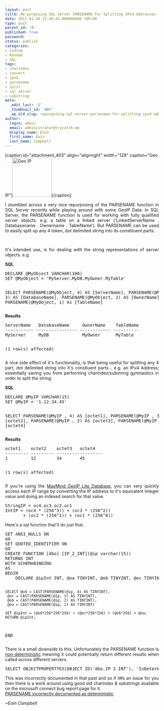```yaml
---
layout: post
title: Re-purposing SQL Server PARSENAME For Splitting IPv4 Addresses
date: 2011-01-20 12:49:43.000000000 +00:00
type: post
parent_id: '0'
published: true
password: ''
status: publish
categories:
- Coding
- Random
- SQL
tags:
- charindex
- convert
- ipv4
- parsename
- split
- sql server
- substring
meta:
  _edit_last: '1'
  _thumbnail_id: '403'
  _wp_old_slug: repurposing-sql-server-parsename-for-splitting-ipv4-addresses
author:
  login: admin
  email: administrator@trycatch.me
  display_name: Eoin
  first_name: Eoin
  last_name: Campbell
---
```

<p>[caption id="attachment_403" align="alignright" width="128" caption="Geo IP"]<img class="size-full wp-image-403" title="Geo IP" src="{{ site.baseurl }}/assets/geoip.png" alt="Geo IP" width="128" height="128" />[/caption]</p>
<p style="text-align: justify;">I stumbled across a very nice repurposing of the PARSENAME function in SQL Server recently while playing around with some GeoIP Data. In SQL Server, the PARSENAME function is used for working with fully qualified server objects. e.g. a table on a linked server ('LinkedServerName . Databasename . Ownername . TableName'). But PARSENAME can be used to easily split up any 4 token, dot delimited string into its constituent parts.</p>
<p><!--more--><br /></p>
<p style="text-align: justify;">It's intended use, is for dealing with the string representations of server objects. e.g.</p>
<p>
<strong>SQL</strong></p>
<pre class="brush: sql; wrap-lines: false;">DECLARE @MyObject VARCHAR(100)
SET @MyObject = 'MyServer.MyDB.MyOwner.MyTable'

SELECT PARSENAME(@MyObject, 4) AS [ServerName],
	PARSENAME(@MyObject, 3) AS [DatabaseName],
	PARSENAME(@MyObject, 2) AS [OwnerName],
	PARSENAME(@MyObject, 1) As [TableName]</pre>
<p>
<strong>Results</strong></p>
<pre class="brush: plain; wrap-lines: false;">ServerName   DatabaseName     OwnerName    TableName
----------- ---------------- ------------ ----------
MyServer     MyDB             MyOwner      MyTable

(1 row(s) affected)</pre>
<p style="text-align: justify;">A nice side effect of it's functionality, is that being useful for splitting any 4 part, dot delimited string into it's constiuent parts... e.g. an IPv4 Address; essentially saving you from performing charindex/substring gymnastics in order to split the string.</p>
<p>
<strong>SQL</strong></p>
<pre class="brush: sql; wrap-lines: false;">DECLARE @MyIP VARCHAR(15)
SET @MyIP = '1.12.34.45'

SELECT
	PARSENAME(@MyIP , 4) AS [octet1],
	PARSENAME(@MyIP , 3) AS [octet2],
	PARSENAME(@MyIP , 2) AS [octet3],
	PARSENAME(@MyIP , 1) As [octet4]</pre>
<p>
<strong>Results</strong></p>
<pre class="brush: plain; wrap-lines: false;">octet1    octet2    octet3   octet4
--------- --------- ------------------
1         12        34       45

(1 row(s) affected)</pre>
<p></p>
<p style="text-align: justify;">If you're using the <a href="http://www.maxmind.com/app/geoip_country">MaxMind GeoIP Lite Database</a>, you can very quickly access each IP range by converting the IP address to it's equivalent Integer value and doing an indexed search for that value.</p>
<p></p>
<pre class="brush: plain; wrap-lines: false;">StringIP = oc4.oc3.oc2.oc1
IntIP = (oc4 * (256^3)) + (oc3 * (256^2))
       + (oc2 * (256^1)) + (oc1 * (256^0))</pre>
<p>
Here's a sql function that'll do just that.<br /></p>
<pre class="brush: sql; wrap-lines: false;">SET ANSI_NULLS ON
GO
SET QUOTED_IDENTIFIER ON
GO
CREATE FUNCTION [dbo].[IP_2_INT](@ip varchar(15))
RETURNS INT
WITH SCHEMABINDING
AS
BEGIN
    DECLARE @ipInt INT, @oa TINYINT, @ob TINYINT, @oc TINYINT, @od TINYINT;

    SELECT @od = CAST(PARSENAME(@ip, 4) AS TINYINT),
     @oc = CAST(PARSENAME(@ip, 3) AS TINYINT),
     @ob = CAST(PARSENAME(@ip, 2) AS TINYINT),
     @oa = CAST(PARSENAME(@ip, 1) AS TINYINT)

    SET @ipInt = (@od*256*256*256) + (@oc*256*256) + (@ob*256) + @oa;
    RETURN @ipInt;
END</pre>
<p></p>
<p style="text-align: justify;">There is a small downside to this. Unfortunately the PARSENAME function is <a href="http://msdn.microsoft.com/en-us/library/ms178091.aspx">non-deterministic</a> meaning it could potentially return different results when called across different servers.</p>
<p></p>
<pre class="brush: sql; wrap-lines: false;">SELECT OBJECTPROPERTYEX(OBJECT_ID('dbo.IP_2_INT'), 'IsDeterministic')</pre>
<p></p>
<p style="text-align: justify;">This was incorrectly documented in that past and so if it#s an issue for you then there is a work around using good old charindex &amp; substrings available on the microsoft connect bug report page for it.<br />
<a href="http://connect.microsoft.com/SQLServer/feedback/details/488058/parsename-incorrectly-documented-as-deterministic#details">PARSENAME incorrectly documented as deterministic</a></p>
<p>
<em>~Eoin Campbell</em></p>
